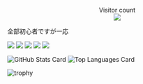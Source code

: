 <div>
  <div class="visitor-counter">
    <p align="center"> 
      Visitor count<br>
      <img src="https://profile-counter.glitch.me/948guppy/count.svg" />
    </p>
  </div>

  <p>全部初心者ですが一応</p>
  <img src="https://img.shields.io/badge/python%20-%2314354C.svg?&style=for-the-badge&logo=python&logoColor=white"/> <img src="https://img.shields.io/badge/javascript%20-%23323330.svg?&style=for-the-badge&logo=javascript&logoColor=%23F7DF1E"/> <img src="https://img.shields.io/badge/heroku%20-%23430098.svg?&style=for-the-badge&logo=heroku&logoColor=white"/> <img src="https://img.shields.io/badge/github%20-%23121011.svg?&style=for-the-badge&logo=github&logoColor=white"/> <img src="https://img.shields.io/badge/markdown-%23000000.svg?&style=for-the-badge&logo=markdown&logoColor=white"/>

  ![GitHub Stats Card](https://github-readme-stats.vercel.app/api?username=948guppy&count_private=false&show_icons=true&theme=merko) ![Top Languages Card](https://github-readme-stats.vercel.app/api/top-langs/?username=948guppy&layout=compact&theme=merko)

  ![trophy](https://github-profile-trophy.vercel.app/?username=948guppy&theme=monokai)
  
</div>
